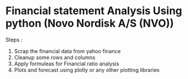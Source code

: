 # Financial statement Analysis Using python (Novo Nordisk A/S (NVO))

Steps :

1. Scrap the financial data from yahoo finance
2. Cleanup some rows and columns
3. Apply formuleas for Financial ratio analysis
4. Plots and forecast using plotly or any other plotting libraries
